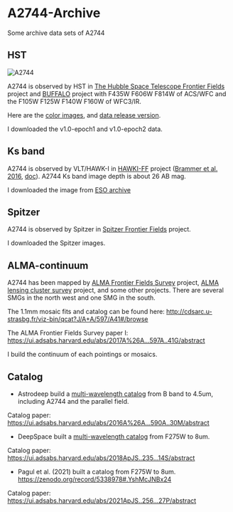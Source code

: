 # A2744-Archive
Some archive data sets of A2744

## HST

![A2744](https://archive.stsci.edu/prepds/frontier/abell2744-epoch1-annotated.jpg)

A2744 is observed by HST in [The Hubble Space Telescope Frontier Fields](https://archive.stsci.edu/prepds/frontier/) project and [BUFFALO](https://buffalo.ipac.caltech.edu/) project with F435W F606W F814W of ACS/WFC and the F105W F125W F140W F160W of WFC3/IR. 

Here are the [color images](https://archive.stsci.edu/prepds/frontier/abell2744_display.html), and [data release version](https://archive.stsci.edu/prepds/frontier/abell2744.html).

I downloaded the v1.0-epoch1 and v1.0-epoch2 data.

## Ks band

A2744 is observed by VLT/HAWK-I in [HAWKI-FF](http://gbrammer.github.io/HAWKI-FF/) project ([Brammer et al. 2016](https://ui.adsabs.harvard.edu/abs/2016ApJS..226....6B/abstract), [doc](http://www.eso.org/rm/api/v1/public/releaseDescriptions/75)). A2744 Ks band image depth is about 26 AB mag.

I downloaded the image from [ESO archive](https://archive.eso.org/scienceportal/home)

## Spitzer

<!--![SFF](https://irsa.ipac.caltech.edu/data/SPITZER/Frontier/images/A2744/A2744.IRAC.1.jpg)-->

A2744 is observed by Spitzer in [Spitzer Frontier Fields](https://irsa.ipac.caltech.edu/data/SPITZER/Frontier/) project.

I downloaded the Spitzer images.

## ALMA-continuum

A2744 has been mapped by [ALMA Frontier Fields Survey](https://www.astro.puc.cl/~jgonzal/ALMA_FF.html) project, [ALMA lensing cluster survey](https://ui.adsabs.harvard.edu/abs/2019asrc.confE..64K/abstract) project, and some other projects. There are several SMGs in the north west and one SMG in the south.

The 1.1mm mosaic fits and catalog can be found here: http://cdsarc.u-strasbg.fr/viz-bin/qcat?J/A+A/597/A41#/browse

The ALMA Frontier Fields Survey paper I: https://ui.adsabs.harvard.edu/abs/2017A%26A...597A..41G/abstract 

I build the continuum of each pointings or mosaics.

<!-- A2744-ALMA-archive.png shows the position of the archive data. -->

## Catalog

* Astrodeep build a [multi-wavelength catalog](http://www.astrodeep.eu/frontier-fields-summary/) from B band to 4.5um, including A2744 and the parallel field.

Catalog paper: https://ui.adsabs.harvard.edu/abs/2016A%26A...590A..30M/abstract

* DeepSpace built a [multi-wavelength catalog](http://cosmos.phy.tufts.edu/~danilo/HFF/Home.html) from F275W to 8um.

Catalog paper: https://ui.adsabs.harvard.edu/abs/2018ApJS..235...14S/abstract

* Pagul et al. (2021) built a catalog from F275W to 8um. https://zenodo.org/record/5338978#.YshMcJNBx24 

Catalog paper: https://ui.adsabs.harvard.edu/abs/2021ApJS..256...27P/abstract
